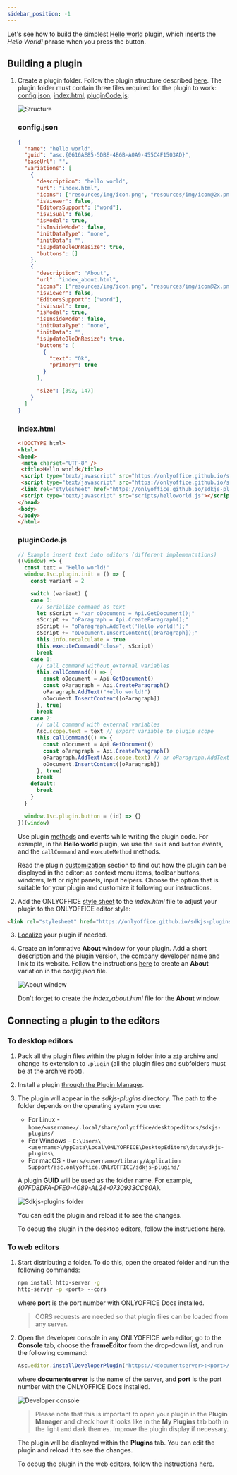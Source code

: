 ```yaml
---
sidebar_position: -1
---
```


Let's see how to build the simplest [Hello world](https://github.com/ONLYOFFICE/sdkjs-plugins/tree/master/helloworld) plugin, which inserts the *Hello World!* phrase when you press the button.

## Building a plugin

1. Create a plugin folder. Follow the plugin structure described [here](../structure/manifest/manifest.md). The plugin folder must contain three files required for the plugin to work: [config.json](../structure/manifest/manifest.md), [index.html](../structure/entry-point.md), [pluginCode.js](../interacting-with-editors/overview/overview.md):

   ![Structure](/assets/images/plugins/plugins-structure.png)

   ### config.json

   ``` json
   {
     "name": "hello world",
     "guid": "asc.{0616AE85-5DBE-4B6B-A0A9-455C4F1503AD}",
     "baseUrl": "",
     "variations": [
       {
         "description": "hello world",
         "url": "index.html",
         "icons": ["resources/img/icon.png", "resources/img/icon@2x.png"],
         "isViewer": false,
         "EditorsSupport": ["word"],
         "isVisual": false,
         "isModal": true,
         "isInsideMode": false,
         "initDataType": "none",
         "initData": "",
         "isUpdateOleOnResize": true,
         "buttons": []
       },
       {
         "description": "About",
         "url": "index_about.html",
         "icons": ["resources/img/icon.png", "resources/img/icon@2x.png"],
         "isViewer": false,
         "EditorsSupport": ["word"],
         "isVisual": true,
         "isModal": true,
         "isInsideMode": false,
         "initDataType": "none",
         "initData": "",
         "isUpdateOleOnResize": true,
         "buttons": [
           {
             "text": "Ok",
             "primary": true
           }
         ],

         "size": [392, 147]
       }
     ]
   }
   ```

   ### index.html

   ``` html
   <!DOCTYPE html>
   <html>
   <head>
    <meta charset="UTF-8" />
    <title>Hello world</title>
    <script type="text/javascript" src="https://onlyoffice.github.io/sdkjs-plugins/v1/plugins.js"></script>
    <script type="text/javascript" src="https://onlyoffice.github.io/sdkjs-plugins/v1/plugins-ui.js"></script>
    <link rel="stylesheet" href="https://onlyoffice.github.io/sdkjs-plugins/v1/plugins.css">
    <script type="text/javascript" src="scripts/helloworld.js"></script>
   </head>
   <body>
   </body>
   </html>
   ```

   ### pluginCode.js

   ``` ts
   // Example insert text into editors (different implementations)
   ((window) => {
     const text = "Hello world!"
     window.Asc.plugin.init = () => {
       const variant = 2

       switch (variant) {
       case 0:
         // serialize command as text
         let sScript = "var oDocument = Api.GetDocument();"
         sScript += "oParagraph = Api.CreateParagraph();"
         sScript += "oParagraph.AddText('Hello world!');"
         sScript += "oDocument.InsertContent([oParagraph]);"
         this.info.recalculate = true
         this.executeCommand("close", sScript)
         break
       case 1:
         // call command without external variables
         this.callCommand(() => {
           const oDocument = Api.GetDocument()
           const oParagraph = Api.CreateParagraph()
           oParagraph.AddText("Hello world!")
           oDocument.InsertContent([oParagraph])
         }, true)
         break
       case 2:
         // call command with external variables
         Asc.scope.text = text // export variable to plugin scope
         this.callCommand(() => {
           const oDocument = Api.GetDocument()
           const oParagraph = Api.CreateParagraph()
           oParagraph.AddText(Asc.scope.text) // or oParagraph.AddText(scope.text);
           oDocument.InsertContent([oParagraph])
         }, true)
         break
       default:
         break
       }
     }

     window.Asc.plugin.button = (id) => {}
   })(window)
   ```

   Use plugin [methods](../interacting-with-editors/overview/how-to-call-methods.md) and events while writing the plugin code. For example, in the **Hello world** plugin, we use the `init` and `button` events, and the `callCommand` and `executeMethod` methods.

   Read the plugin [customization](../customization/context-menu.md) section to find out how the plugin can be displayed in the editor: as context menu items, toolbar buttons, windows, left or right panels, input helpers. Choose the option that is suitable for your plugin and customize it following our instructions.

2. Add the ONLYOFFICE [style sheet](../structure/styles.md) to the *index.html* file to adjust your plugin to the ONLYOFFICE editor style:

``` html
<link rel="stylesheet" href="https://onlyoffice.github.io/sdkjs-plugins/v1/plugins.css">
```

3. [Localize](../structure/localization.md) your plugin if needed.

4. Create an informative **About** window for your plugin. Add a short description and the plugin version, the company developer name and link to its website. Follow the instructions [here](../structure/manifest/variations.md) to create an **About** variation in the *config.json* file.

   ![About window](/assets/images/plugins/about-variation.png)

   Don't forget to create the *index_about.html* file for the **About** window.

## Connecting a plugin to the editors

### To desktop editors

1. Pack all the plugin files within the plugin folder into a `zip` archive and change its extension to `.plugin` (all the plugin files and subfolders must be at the archive root).

2. Install a plugin [through the Plugin Manager](../tutorials/installing/onlyoffice-desktop-editors.md#adding-plugins-through-the-plugin-manager).

3. The plugin will appear in the *sdkjs-plugins* directory. The path to the folder depends on the operating system you use:

   - For Linux - `home/<username>/.local/share/onlyoffice/desktopeditors/sdkjs-plugins/`
   - For Windows - `C:\Users\<username>\AppData\Local\ONLYOFFICE\DesktopEditors\data\sdkjs-plugins\`
   - For macOS - `Users/<username>/Library/Application Support/asc.onlyoffice.ONLYOFFICE/sdkjs-plugins/`

   A plugin **GUID** will be used as the folder name. For example, *\{07FD8DFA-DFE0-4089-AL24-0730933CC80A\}*.

   ![Sdkjs-plugins folder](/assets/images/plugins/sdkjs-plugins-folder.png)

   You can edit the plugin and reload it to see the changes.

   To debug the plugin in the desktop editors, follow the instructions [here](../tutorials/developing/for-desktop-editors.md#debugging).

### To web editors

1. Start distributing a folder. To do this, open the created folder and run the following commands:

   ``` sh
   npm install http-server -g
   http-server -p <port> --cors
   ```

   where **port** is the port number with ONLYOFFICE Docs installed.

   > CORS requests are needed so that plugin files can be loaded from any server.

2. Open the developer console in any ONLYOFFICE web editor, go to the **Console** tab, choose the **frameEditor** from the drop-down list, and run the following command:

   ``` ts
   Asc.editor.installDeveloperPlugin("https://<documentserver>:<port>/config.json")
   ```

   where **documentserver** is the name of the server, and **port** is the port number with the ONLYOFFICE Docs installed.

   ![Developer console](/assets/images/plugins/developer-console.png)

   > Please note that this is important to open your plugin in the **Plugin Manager** and check how it looks like in the **My Plugins** tab both in the light and dark themes. Improve the plugin display if necessary.

   The plugin will be displayed within the **Plugins** tab. You can edit the plugin and reload it to see the changes.

   To debug the plugin in the web editors, follow the instructions [here](../tutorials/developing/for-web-editors.md#debugging).
